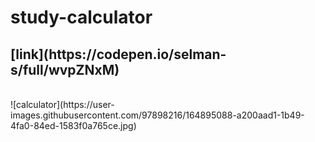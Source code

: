 # study-calculator
<h2>[link](https://codepen.io/selman-s/full/wvpZNxM)</h2><br>
![calculator](https://user-images.githubusercontent.com/97898216/164895088-a200aad1-1b49-4fa0-84ed-1583f0a765ce.jpg)
